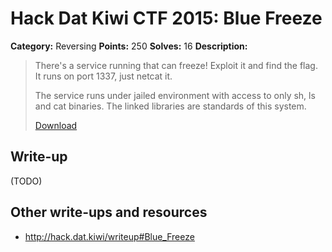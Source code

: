 # Hack Dat Kiwi CTF 2015: Blue Freeze

**Category:** Reversing
**Points:** 250
**Solves:** 16
**Description:**

> There's a service running that can freeze! Exploit it and find the flag. It runs on port 1337, just netcat it.
> 
> The service runs under jailed environment with access to only sh, ls and cat binaries. The linked libraries are standards of this system.
> 
> [Download](./handout)


## Write-up

(TODO)

## Other write-ups and resources

* <http://hack.dat.kiwi/writeup#Blue_Freeze>
